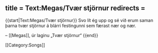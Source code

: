title = Text:Megas/Tvær stjörnur
redirects =
---

{{start|Text:Megas/Tvær stjörnur}}
Svo lít ég upp og sé við erum saman þarna tvær stjörnur á blárri festingunni sem færast nær og nær.

– [[Megas]], úr laginu „Tvær stjörnur“
{{end}}

[[Category:Songs]]